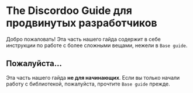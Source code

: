 # The Discordoo Guide для продвинутых разработчиков
Добро пожаловать! Эта часть нашего гайда содержит в себе инструкции по работе с более сложными вещами, нежели в `Base guide`.

## Пожалуйста...
Эта часть нашего гайда **не для начинающих**. Если вы только начали работу с библиотекой, пожалуйста, прочтите `Base guide` прежде.

